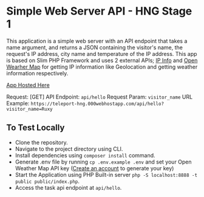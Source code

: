 ﻿# Simple Web Server API - HNG Stage 1
This application is a simple web server with an API endpoint that takes a name argument, and returns a JSON containing the visitor's name, the request's IP address, city name and temperature of the IP address.
This app is based on Slim PHP Framework and uses 2 external APIs; [IP Info](https://ipinfo.io/) and [Open Wearher Map](https://openweathermap.org/) for getting IP information like Geolocation and getting weather information respectively.

[App Hosted Here](https://teleport-hng.000webhostapp.com)

Request: [GET]
API Endpoint: `api/hello`
Request Param: `visitor_name`
URL Example: `https://teleport-hng.000webhostapp.com/api/hello?visitor_name=Ruxy`

## To Test Locally
- Clone the repository.
- Navigate to the project directory using CLI.
- Install dependencies using `composer install` command.
- Generate .env file by running `cp .env.example .env` and set your Open Weather Map API key ([Create an account](https://openweathermap.org/login) to generate your key)
- Start the Application using PHP Built-in server `php -S localhost:8888 -t public public/index.php`.
- Access the task api endpoint at `api/hello`.

